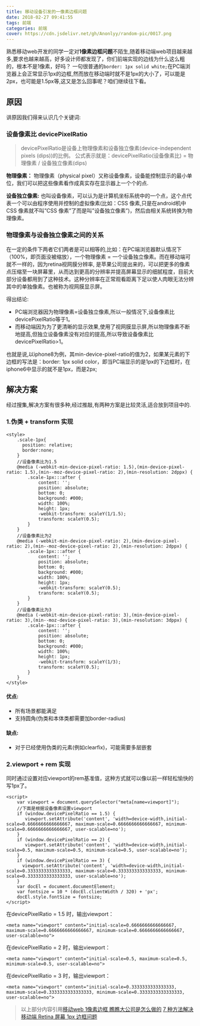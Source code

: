 ```yaml
---
title: 移动设备引发的一像素边框问题
date: 2018-02-27 09:41:55
tags: 前端
categories: 前端
cover: https://cdn.jsdelivr.net/gh/Anonlyy/random-pic/0017.png
---
```



熟悉移动web开发的同学一定对**1像素边框问题**不陌生,随着移动端web项目越来越多,要求也越来越高，好多设计师都发现了，你们前端实现的边线为什么这么粗的，根本不是1像素，好吗？
一句很普通的`border: 1px solid white;`在PC端浏览器上会正常显示1px的边框,然而放在移动端时就不是1px的大小了，可以能是2px，也可能是1.5px等,这又是怎么回事呢？咱们继续往下看。


## 原因

讲原因我们得来认识几个关键词:

### 设备像素比 devicePixelRatio

>devicePixelRatio是设备上物理像素和设备独立像素(device-independent pixels (dips))的比例。
>公式表示就是：devicePixelRatio(设备像素比) = 物理像素 / 设备独立像素(dips)




 **物理像素：**
  物理像素（physical pixel）又称设备像素，设备能控制显示的最小单位，我们可以把这些像素看作成真实存在显示器上一个个的点.

 **设备独立像素:**
  也叫设备像素，可以认为是计算机坐标系统中的一个点，这个点代表一个可以由程序使用并控制的虚拟像素(比如：CSS 像素,只是在android机中CSS 像素就不叫”CSS 像素”了而是叫”设备独立像素”)，然后由相关系统转换为物理像素。

### 物理像素与设备独立像素之间的关系

在一定的条件下两者它们两者是可以相等的,比如：在PC端浏览器默认情况下（100%，即页面没被缩放），一个物理像素 = 一个设备独立像素。而在移动端可就不一样的，因为retina视网膜分辨率,
是苹果公司提出来的，可以把更多的像素点压缩至一块屏幕里，从而达到更高的分辨率并提高屏幕显示的细腻程度，目前大部分设备都用到了这种技术。这种分辨率在正常观看距离下足以使人肉眼无法分辨其中的单独像素。也被称为视网膜显示屏。

得出结论:
 - PC端浏览器因为物理像素=设备独立像素,所以一般情况下,设备像素比 devicePixelRatio等于1。
 - 而移动端因为为了更清晰的显示效果,使用了视网膜显示屏,所以物理像素不断地提高,但独立设备像素没有对应的提高,所以导致设备像素比 devicePixelRatio>1。


也就是说,以iphone8为例，其min-device-pixel-ratio的值为2，如果某元素的下边框的写法是：border: 1px solid color，即当PC端显示的是1px的下边框时，在iphone6中显示的就不是1px，而是2px;


## 解决方案
经过搜集,解决方案有很多种,经过推敲,有两种方案是比较灵活,适合放到项目中的.


### 1.伪类 + transform 实现

	<style>
		.scale-1px{
		  position: relative;
		  border:none;
		}
		//设备像素比为1.5
		@media (-webkit-min-device-pixel-ratio: 1.5),(min-device-pixel-ratio: 1.5),(min--moz-device-pixel-ratio: 2),(min-resolution: 2dppx) {
			.scale-1px:::after {
				content: '';
				position: absolute;
			  	bottom: 0;
			  	background: #000;
			  	width: 100%;
			  	height: 1px;
			  	-webkit-transform: scaleY(1/1.5);
			  	transform: scaleY(0.5);
			}
		}
		//设备像素比为2
		@media (-webkit-min-device-pixel-ratio: 2),(min-device-pixel-ratio: 2),(min--moz-device-pixel-ratio: 2),(min-resolution: 2dppx) {
			.scale-1px:::after {
				content: '';
				position: absolute;
			  	bottom: 0;
			  	background: #000;
			  	width: 100%;
			  	height: 1px;
			  	-webkit-transform: scaleY(0.5);
			  	transform: scaleY(0.5);
			}
		}
		//设备像素比为3
		@media (-webkit-min-device-pixel-ratio: 3),(min-device-pixel-ratio: 3),(min--moz-device-pixel-ratio: 3),(min-resolution: 3dppx) {
			.scale-1px:::after {
				content: '';
				position: absolute;
			  	bottom: 0;
			  	background: #000;
			  	width: 100%;
			  	height: 1px;
			  	-webkit-transform: scaleY(1/3);
			  	transform: scaleY(0.5);
			}
		}
	</style>
#### 优点:
- 所有场景都能满足
- 支持圆角(伪类和本体类都需要加border-radius)

#### 缺点:
- 对于已经使用伪类的元素(例如clearfix)，可能需要多层嵌套


### 2.viewport + rem 实现

同时通过设置对应viewport的rem基准值，这种方式就可以像以前一样轻松愉快的写1px了。

	<script>    
     	var viewport = document.querySelector("meta[name=viewport]");  
    	//下面是根据设备像素设置viewport
        if (window.devicePixelRatio == 1.5) {  
           viewport.setAttribute('content', 'width=device-width,initial-scale=0.6666666666666667, maximum-scale=0.6666666666666667, minimum-scale=0.6666666666666667, user-scalable=no');  
        }  
        if (window.devicePixelRatio == 2) {  
           viewport.setAttribute('content', 'width=device-width,initial-scale=0.5, maximum-scale=0.5, minimum-scale=0.5, user-scalable=no');  
        }  
        if (window.devicePixelRatio == 3) {  
          viewport.setAttribute('content', 'width=device-width,initial-scale=0.3333333333333333, maximum-scale=0.3333333333333333, minimum-scale=0.3333333333333333, user-scalable=no');  
        }  
        var docEl = document.documentElement;
        var fontsize = 10 * (docEl.clientWidth / 320) + 'px';
        docEl.style.fontSize = fontsize;   
    </script> 


在devicePixelRatio = 1.5 时，输出viewport：

	<meta name="viewport" content="initial-scale=0.6666666666666667, maximum-scale=0.6666666666666667, minimum-scale=0.6666666666666667, user-scalable=no">

在devicePixelRatio = 2 时，输出viewport：

	<meta name="viewport" content="initial-scale=0.5, maximum-scale=0.5, minimum-scale=0.5, user-scalable=no">

在devicePixelRatio = 3 时，输出viewport：

	<meta name="viewport" content="initial-scale=0.3333333333333333, maximum-scale=0.3333333333333333, minimum-scale=0.3333333333333333, user-scalable=no">


>以上部分内容引用[移动web 1像素边框 瞧瞧大公司是怎么做的](https://segmentfault.com/a/1190000007604842)
>[7 种方法解决移动端 Retina 屏幕 1px 边框问题](https://juejin.im/entry/584e427361ff4b006cd22c7c)